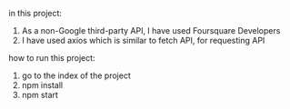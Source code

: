 in this project:
1. As a non-Google third-party API, I have used Foursquare Developers
2. I have used axios which is similar to fetch API, for requesting API

how to run this project:
1. go to the index of the project
2. npm install
3. npm start
